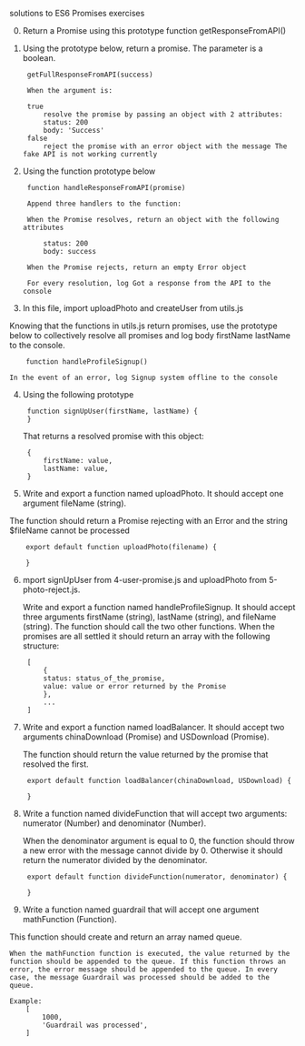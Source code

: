 solutions to ES6 Promises exercises

0. Return a Promise using this prototype function getResponseFromAPI()

1. Using the prototype below, return a promise. The parameter is a boolean.

        getFullResponseFromAPI(success)

        When the argument is:

        true
            resolve the promise by passing an object with 2 attributes:
            status: 200
            body: 'Success'
        false
            reject the promise with an error object with the message The fake API is not working currently

2. Using the function prototype below

        function handleResponseFromAPI(promise)

        Append three handlers to the function:

        When the Promise resolves, return an object with the following attributes

            status: 200
            body: success

        When the Promise rejects, return an empty Error object

        For every resolution, log Got a response from the API to the console

3. In this file, import uploadPhoto and createUser from utils.js

Knowing that the functions in utils.js return promises, use the prototype below to collectively resolve all promises and log body firstName lastName to the console.

        function handleProfileSignup()

    In the event of an error, log Signup system offline to the console


4. Using the following prototype

        function signUpUser(firstName, lastName) {
        }

    That returns a resolved promise with this object:

        {
            firstName: value,
            lastName: value,
        }

5. Write and export a function named uploadPhoto. It should accept one argument fileName (string).

The function should return a Promise rejecting with an Error and the string $fileName cannot be processed

        export default function uploadPhoto(filename) {

        }

6. mport signUpUser from 4-user-promise.js and uploadPhoto from 5-photo-reject.js.

    Write and export a function named handleProfileSignup. It should accept three arguments firstName (string), lastName (string), and fileName (string). The function should call the two other functions. When the promises are all settled it should return an array with the following structure:

        [
            {
            status: status_of_the_promise,
            value: value or error returned by the Promise
            },
            ...
        ]

7. Write and export a function named loadBalancer. It should accept two arguments chinaDownload (Promise) and USDownload (Promise).

    The function should return the value returned by the promise that resolved the first.

        export default function loadBalancer(chinaDownload, USDownload) {

        }

8. Write a function named divideFunction that will accept two arguments: numerator (Number) and denominator (Number).

    When the denominator argument is equal to 0, the function should throw a new error with the message cannot divide by 0. Otherwise it should return the numerator divided by the denominator.

        export default function divideFunction(numerator, denominator) {

        }

9. Write a function named guardrail that will accept one argument mathFunction (Function).

This function should create and return an array named queue.

    When the mathFunction function is executed, the value returned by the function should be appended to the queue. If this function throws an error, the error message should be appended to the queue. In every case, the message Guardrail was processed should be added to the queue.

    Example:
        [
            1000,
            'Guardrail was processed',
        ]

